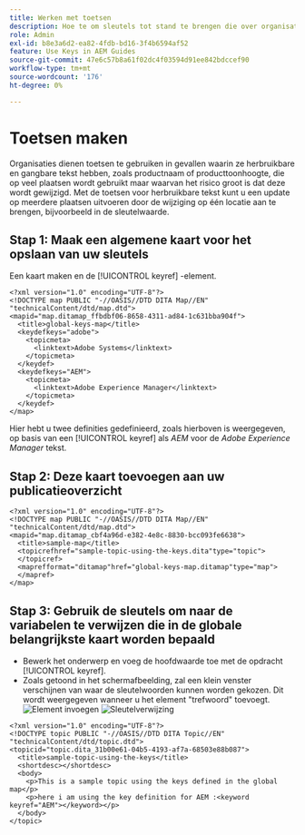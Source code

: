 ```yaml
---
title: Werken met toetsen
description: Hoe te om sleutels tot stand te brengen die over organisatie inhoud moeten worden gebruikt
role: Admin
exl-id: b8e3a6d2-ea82-4fdb-bd16-3f4b6594af52
feature: Use Keys in AEM Guides
source-git-commit: 47e6c57b8a61f02dc4f03594d91ee842bdccef90
workflow-type: tm+mt
source-wordcount: '176'
ht-degree: 0%

---
```


# Toetsen maken

Organisaties dienen toetsen te gebruiken in gevallen waarin ze herbruikbare en gangbare tekst hebben, zoals productnaam of producttoonhoogte, die op veel plaatsen wordt gebruikt maar waarvan het risico groot is dat deze wordt gewijzigd. Met de toetsen voor herbruikbare tekst kunt u een update op meerdere plaatsen uitvoeren door de wijziging op één locatie aan te brengen, bijvoorbeeld in de sleutelwaarde.

## Stap 1: Maak een algemene kaart voor het opslaan van uw sleutels

Een kaart maken en de [!UICONTROL keyref] -element.

```
<?xml version="1.0" encoding="UTF-8"?>
<!DOCTYPE map PUBLIC "-//OASIS//DTD DITA Map//EN" "technicalContent/dtd/map.dtd">
<mapid="map.ditamap_ffbdbf06-8658-4311-ad84-1c631bba904f">
  <title>global-keys-map</title>
  <keydefkeys="adobe">
    <topicmeta>
      <linktext>Adobe Systems</linktext>
    </topicmeta>
  </keydef>
  <keydefkeys="AEM">
    <topicmeta>
      <linktext>Adobe Experience Manager</linktext>
    </topicmeta>
  </keydef>
</map>
```

Hier hebt u twee definities gedefinieerd, zoals hierboven is weergegeven, op basis van een [!UICONTROL keyref] als _AEM_ voor de _Adobe Experience Manager_ tekst.

## Stap 2: Deze kaart toevoegen aan uw publicatieoverzicht

```
<?xml version="1.0" encoding="UTF-8"?>
<!DOCTYPE map PUBLIC "-//OASIS//DTD DITA Map//EN" "technicalContent/dtd/map.dtd">
<mapid="map.ditamap_cbf4a96d-e382-4e8c-8830-bcc093fe6638">
  <title>sample-map</title>
  <topicrefhref="sample-topic-using-the-keys.dita"type="topic">
  </topicref>
  <maprefformat="ditamap"href="global-keys-map.ditamap"type="map">
  </mapref>
</map>
```

## Stap 3: Gebruik de sleutels om naar de variabelen te verwijzen die in de globale belangrijkste kaart worden bepaald

+ Bewerk het onderwerp en voeg de hoofdwaarde toe met de opdracht [!UICONTROL keyref].
+ Zoals getoond in het schermafbeelding, zal een klein venster verschijnen van waar de sleutelwoorden kunnen worden gekozen. Dit wordt weergegeven wanneer u het element &quot;trefwoord&quot; toevoegt.
  ![Element invoegen](assets/insert_element.png)
  ![Sleutelverwijzing](assets/key_ref.png)

```
<?xml version="1.0" encoding="UTF-8"?>
<!DOCTYPE topic PUBLIC "-//OASIS//DTD DITA Topic//EN" "technicalContent/dtd/topic.dtd">
<topicid="topic.dita_31b00e61-04b5-4193-af7a-68503e88b087">
  <title>sample-topic-using-the-keys</title>
  <shortdesc></shortdesc>
  <body>
    <p>This is a sample topic using the keys defined in the global map</p>
    <p>here i am using the key definition for AEM :<keyword keyref="AEM"></keyword></p>
  </body>
</topic>
```
